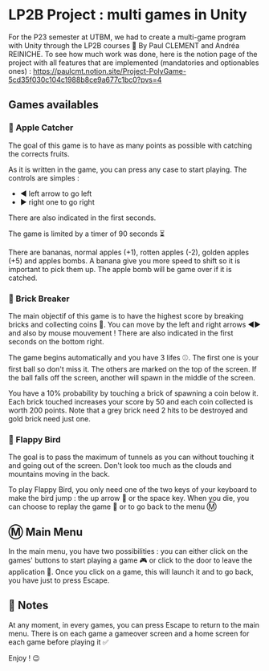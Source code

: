 
# LP2B Project : multi games in Unity

For the P23 semester at UTBM, we had to create a multi-game program with Unity through the LP2B courses :space_invader:
By Paul CLEMENT and Andréa REINICHE. To see how much work was done, here is the notion page of the project with all features that are implemented (mandatories and optionables ones) : https://paulcmt.notion.site/Project-PolyGame-5cd35f030c104c1988b8ce9a677c1bc0?pvs=4

## Games availables

### :apple: Apple Catcher

The goal of this game is to have as many points as possible with catching the corrects fruits.

As it is written in the game, you can press any case to start playing. The controls are simples :
- :arrow_backward: left arrow to go left
- :arrow_forward: right one to go right

There are also indicated in the first seconds.

The game is limited by a timer of 90 seconds :hourglass_flowing_sand:

There are bananas, normal apples (+1), rotten apples (-2), golden apples (+5) and apples bombs. A banana give you more speed to shift so it is important to pick them up.  The apple bomb will be game over if it is catched.

### :hammer: Brick Breaker

The main objectif of this game is to have the highest score by breaking bricks and collecting coins :money_with_wings:. You can move by the left and right arrows :arrow_backward::arrow_forward: and also by mouse mouvement ! There are also indicated in the first seconds on the bottom right.

The game begins automatically and you have 3 lifes :baseball:. The first one is your first ball so don't miss it. The others are marked on the top of the screen. If the ball falls off the screen, another will spawn in the middle of the screen.

You have a 10% probability by touching a brick of spawning a coin below it. Each brick touched increases your score by 50 and each coin collected is worth 200 points. Note that a grey brick need 2 hits to be destroyed and gold brick need just one.

### :hatched_chick: Flappy Bird

The goal is to pass the maximum of tunnels as you can without touching it and going out of the screen. Don't look too much as the clouds and mountains moving in the back.

To play Flappy Bird, you only need one of the two keys of your keyboard to make the bird jump : the up arrow :arrow_up_small: or the space key. When you die, you can choose to replay the game :arrows_counterclockwise: or to go back to the menu :m: 

## :m: Main Menu

In the main menu, you have two possibilities : you can either click on the games' buttons to start playing a game :video_game: or click to the door to leave the application :door:. Once you click on a game, this will launch it and to go back, you have just to press Escape.

## :pushpin: Notes

At any moment, in every games, you can press Escape to return to the main menu. There is on each game a gameover screen and a home screen for each game before playing it :white_check_mark:

Enjoy ! :wink:
